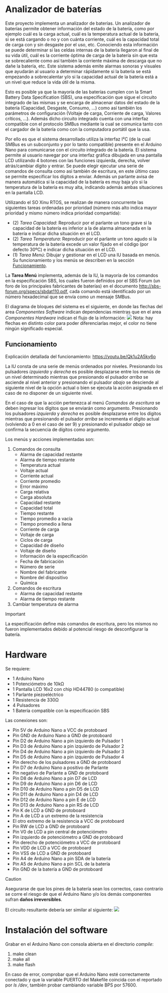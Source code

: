# Analizador de baterías

Este proyecto implementa un analizador de baterías. Un analizador de baterías permite obtener información del estado de la batería, como por ejemplo cuál es la carga actual, cuál es la temperatura actual de la batería, si se está cargando o no y con cuánta corriente, cuál es la capacidad total de carga con y sin desgaste por el uso, etc. Conociendo esta información se puede determinar si las celdas internas de la batería llegaron al final de su vida útil, cuál es la corriente óptima de carga de la batería sin que esta se sobrecaliente como así también la corriente máxima de descarga que no dañe la batería, etc. Este sistema además emite alarmas sonoras y visuales que ayudarán al usuario a determinar rápidamente si la batería se está empezando a sobrecalentar y/o si la capacidad actual de la batería está a un nivel que reduce la vida útil de la misma.

Esto es posible ya que la mayoría de las baterías cumplen con la Smart Battery Data Specification (SBS), una especificación que sigue el circuito integrado de las mismas y se encarga de almacenar datos del estado de la batería (Capacidad, Desgaste, Consumo, ...) como así también los parámetros de configuración (Voltaje de carga, Corriente de carga, Valores críticos, ...). Además dicho circuito integrado cuenta con una interfaz compatible con el protocolo SMBus mediante la cual se comunica tanto con el cargador de la batería como con la computadora portátil que la usa.

Por ello es que el sistema desarrollado utiliza la interfaz I²C (de la cual SMBus es un subconjunto y por lo tanto compatible) presente en el Arduino Nano para comunicarse con el circuito integrado de la batería. El sistema permite al usuario navegar por una interfaz gráfica dibujada en una pantalla LCD utilizando 4 botones con las funciones izquierda, derecha, volver atrás/cambiar dígito y entrar. Se puede elegir ejecutar una serie de comandos de consulta como asi también de escritura, en este último caso se permite especificar los dígitos a enviar. Además un parlante avisa de manera automática si la capacidad de la batería es muy baja y/o si la temperatura de la batería es muy alta, indicando además ambas situaciones en la pantalla LCD.

Utilizando el SO Xinu RTOS, se realizan de manera concurrente las siguientes tareas ordenadas por prioridad (número más alto indica mayor prioridad y mismo número indica prioridad compartida):
- (2) *Tarea Capacidad*: Reproducir por el parlante un tono grave si la capacidad de la batería es inferior a la de alarma almacenada en la batería e indicar dicha situación en el LCD.
- (2) *Tarea Temperatura*: Reproducir por el parlante un tono agudo si la temperatura de la batería excede un valor fijado en el código (por defecto 30ºC) e indicar dicha situación en el LCD.
- (1) *Tarea Menú*: Dibujar y gestionar en el LCD una IU basada en menús. Su funcionamiento y los menús se describen en la sección [Funcionamiento](https://github.com/YoAlejandro/PSE-TPF?tab=readme-ov-file#funcionamiento).

La **Tarea Menú** implementa, además de la IU, la mayoría de los comandos en la especificación SBS, los cuales fueron definidos por el SBS Forum (un foro de los principales fabricantes de baterías) en el documento http://sbs-forum.org/specs/sbdat110.pdf, cada comando está identificado por un número hexadecimal que se envía como un mensaje SMBus.

El diagrama de bloques del sistema es el siguiente, en donde las flechas del area *Componentes Software* indican dependencias mientras que en el area *Componentes Hardware* indican el flujo de la información:
![](Younes_PSE_TPF_bloques.png)
Nota: hay flechas en distinto color para poder diferenciarlas mejor, el color no tiene ningún significado especial.

## Funcionamiento

Explicación detallada del funcionamiento:
https://youtu.be/Qk1u2A5ky6o

La IU consta de una serie de menús ordenados por niveles. Presionando los pulsadores *izquierda* y *derecha* es posible desplazarse entre los menús de un nivel determinado mientras que presionando el pulsador *arriba* se asciende al nivel anterior y presionando el pulsador *abajo* se desciende al siguiente nivel de la opción actual o bien se ejecuta la acción asignada en el caso de no disponer de un siguiente nivel.

En el caso de que la acción pertenezca al menú *Comandos de escritura* se deben ingresar los dígitos que se enviarán como argumento. Presionando los pulsadores *izquierda* y *derecha* es posible desplazarse entre los dígitos mientras que presionando el pulsador *arriba* se incrementa el dígito actual (volviendo a 0 en el caso de ser 9) y presionando el pulsador *abajo* se confirma la secuencia de dígitos como argumento.

Los menús y acciones implementadas son:

1. Comandos de consulta
    - Alarma de capacidad restante
    - Alarma de tiempo restante
    - Temperatura actual
    - Voltaje actual
    - Corriente actual
    - Corriente promedio
    - Error máximo
    - Carga relativa
    - Carga absoluta
    - Capacidad restante
    - Capacidad total
    - Tiempo restante
    - Tiempo promedio a vacía
    - Tiempo promedio a llena
    - Corriente de carga
    - Voltaje de carga
    - Ciclos de carga
    - Capacidad de diseño
    - Voltaje de diseño
    - Información de la especificación
    - Fecha de fabricación
    - Número de serie
    - Nombre del fabricante
    - Nombre del dispositivo
    - Química
2. Comandos de escritura
    - Alarma de capacidad restante
    - Alarma de tiempo restante
3. Cambiar temperatura de alarma

> [!IMPORTANT]
> La especificación define más comandos de escritura, pero los mismos no fueron implementados debido al potencial riesgo de desconfigurar la batería.

# Hardware

Se requiere:
- 1 Arduino Nano
- 1 Potenciómetro de 10kΩ
- 1 Pantalla LCD 16x2 con chip HD44780 (o compatible)
- 1 Parlante piezoeléctrico
- 1 Resistencia de 330Ω
- 4 Pulsadores
- 1 Batería compatible con la especificación SBS

Las conexiones son:
- Pin 5V de Arduino Nano a VCC de protoboard
- Pin GND de Arduino Nano a GND de protoboard
- Pin D2 de Arduino Nano a pin izquierdo de Pulsador 1
- Pin D3 de Arduino Nano a pin izquierdo de Pulsador 2
- Pin D4 de Arduino Nano a pin izquierdo de Pulsador 3
- Pin D5 de Arduino Nano a pin izquierdo de Pulsador 4
- Pin derecho de los pulsadores a GND de protoboard
- Pin D7 de Arduino Nano a positivo de Parlante
- Pin negativo de Parlante a GND de protoboard
- Pin D8 de Arduino Nano a pin D7 de LCD
- Pin D9 de Arduino Nano a pin D6 de LCD
- Pin D10 de Arduino Nano a pin D5 de LCD
- Pin D11 de Arduino Nano a pin D4 de LCD
- Pin D12 de Arduino Nano a pin E de LCD
- Pin D13 de Arduino Nano a pin RS de LCD
- Pin K de LCD a GND de protoboard
- Pin A de LCD a un extremo de la resistencia
- El otro extremo de la resistencia a VCC de protoboard
- Pin RW de LCD a GND de protoboard
- Pin V0 de LCD a pin central de potenciómetro
- Pin izquierdo de potenciómetro a GND de protoboard
- Pin derecho de potenciómetro a VCC de protoboard
- Pin VDD de LCD a VCC de protoboard
- Pin VSS de LCD a GND de protoboard
- Pin A4 de Arduino Nano a pin SDA de la batería
- Pin A5 de Arduino Nano a pin SCL de la batería
- Pin GND de la batería a GND de protoboard

> [!CAUTION]
> Asegurarse de que los pines de la batería sean los correctos, caso contrario se corre el riesgo de que el Arduino Nano y/o los demás componentes sufran **daños irreversibles**.

El circuito resultante debería ser similar al siguiente:
![](Younes_PSE_TPF_componentes.png)

# Instalación del software

Grabar en el Arduino Nano con consola abierta en el directorio *compile*:
1. make clean
2. make all
3. make flash

En caso de error, comprobar que el Arduino Nano esté correctamente conectado y que la variable PUERTO del Makefile coincida con el reportado por _ls /dev_, también probar cambiando variable BPS por 57600.
